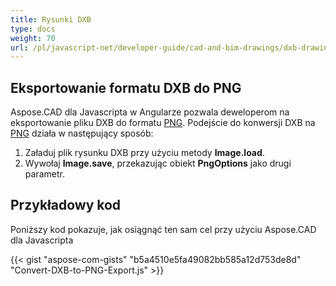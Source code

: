 ```yaml
---
title: Rysunki DXB
type: docs
weight: 70
url: /pl/javascript-net/developer-guide/cad-and-bim-drawings/dxb-drawings/
---
```


## **Eksportowanie formatu DXB do PNG**

Aspose.CAD dla Javascripta w Angularze pozwala deweloperom na eksportowanie pliku DXB do formatu [PNG](https://docs.fileformat.com/image/png/).
Podejście do konwersji DXB na [PNG](https://docs.fileformat.com/image/png/) działa w następujący sposób:

1. Załaduj plik rysunku DXB przy użyciu metody **Image.load**.
1. Wywołaj **Image.save**, przekazując obiekt **PngOptions** jako drugi parametr.

## Przykładowy kod

Poniższy kod pokazuje, jak osiągnąć ten sam cel przy użyciu Aspose.CAD dla Javascripta

{{< gist "aspose-com-gists" "b5a4510e5fa49082bb585a12d753de8d" "Convert-DXB-to-PNG-Export.js" >}}
